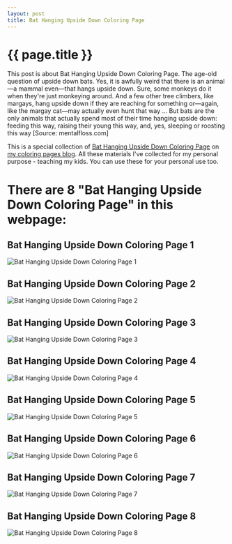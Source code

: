```yaml
---
layout: post
title: Bat Hanging Upside Down Coloring Page
---
```


{{ page.title }}
================

This post is about Bat Hanging Upside Down Coloring Page. The age-old question of upside down bats. Yes, it is awfully weird that there is an animal—a mammal even—that hangs upside down. Sure, some monkeys do it when they're just monkeying around. And a few other tree climbers, like margays, hang upside down if they are reaching for something or—again, like the margay cat—may actually even hunt that way ... But bats are the only animals that actually spend most of their time hanging upside down: feeding this way, raising their young this way, and, yes, sleeping or roosting this way [Source: mentalfloss.com]

This is a special collection of  [Bat Hanging Upside Down Coloring Page](https://coloring-pages.github.io/2022/1/17/Bat-Hanging-Upside-Down-Coloring-Page.html) on [my coloring pages blog](https://coloring-pages.github.io/). All these materials I've collected for my personal purpose - teaching my kids. You can use these for your personal use too.

# **There are 8 "Bat Hanging Upside Down Coloring Page" in this webpage:**

## Bat Hanging Upside Down Coloring Page 1

![Bat Hanging Upside Down Coloring Page 1](https://coloring-pages.github.io/coloring-pages/Bat-Hanging-Upside-Down-Coloring-Page-1.png)

<script async src="https://pagead2.googlesyndication.com/pagead/js/adsbygoogle.js?client=ca-pub-6753140515841889" crossorigin="anonymous"></script> <ins class="adsbygoogle" style="display:block" data-ad-format="autorelaxed" data-ad-client="ca-pub-6753140515841889" data-ad-slot="5405745125"></ins><script>(adsbygoogle = window.adsbygoogle || []).push({}); </script>

## Bat Hanging Upside Down Coloring Page 2

![Bat Hanging Upside Down Coloring Page 2](https://coloring-pages.github.io/coloring-pages/Bat-Hanging-Upside-Down-Coloring-Page-2.png)

## Bat Hanging Upside Down Coloring Page 3

![Bat Hanging Upside Down Coloring Page 3](https://coloring-pages.github.io/coloring-pages/Bat-Hanging-Upside-Down-Coloring-Page-3.png)

## Bat Hanging Upside Down Coloring Page 4

![Bat Hanging Upside Down Coloring Page 4](https://coloring-pages.github.io/coloring-pages/Bat-Hanging-Upside-Down-Coloring-Page-4.png)

## Bat Hanging Upside Down Coloring Page 5

![Bat Hanging Upside Down Coloring Page 5](https://coloring-pages.github.io/coloring-pages/Bat-Hanging-Upside-Down-Coloring-Page-5.png)

## Bat Hanging Upside Down Coloring Page 6

![Bat Hanging Upside Down Coloring Page 6](https://coloring-pages.github.io/coloring-pages/Bat-Hanging-Upside-Down-Coloring-Page-6.png)

## Bat Hanging Upside Down Coloring Page 7

![Bat Hanging Upside Down Coloring Page 7](https://coloring-pages.github.io/coloring-pages/Bat-Hanging-Upside-Down-Coloring-Page-7.png)

## Bat Hanging Upside Down Coloring Page 8

![Bat Hanging Upside Down Coloring Page 8](https://coloring-pages.github.io/coloring-pages/Bat-Hanging-Upside-Down-Coloring-Page-8.png)

<script async src="https://pagead2.googlesyndication.com/pagead/js/adsbygoogle.js?client=ca-pub-6753140515841889" crossorigin="anonymous"></script> <ins class="adsbygoogle" style="display:block" data-ad-format="autorelaxed" data-ad-client="ca-pub-6753140515841889" data-ad-slot="5405745125"></ins><script>(adsbygoogle = window.adsbygoogle || []).push({}); </script>


